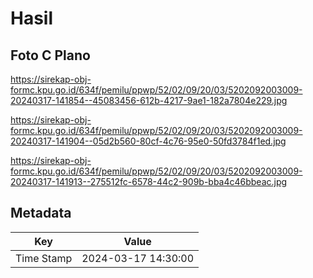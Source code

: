 # Hasil

## Foto C Plano

https://sirekap-obj-formc.kpu.go.id/634f/pemilu/ppwp/52/02/09/20/03/5202092003009-20240317-141854--45083456-612b-4217-9ae1-182a7804e229.jpg

https://sirekap-obj-formc.kpu.go.id/634f/pemilu/ppwp/52/02/09/20/03/5202092003009-20240317-141904--05d2b560-80cf-4c76-95e0-50fd3784f1ed.jpg

https://sirekap-obj-formc.kpu.go.id/634f/pemilu/ppwp/52/02/09/20/03/5202092003009-20240317-141913--275512fc-6578-44c2-909b-bba4c46bbeac.jpg


## Metadata

| Key        | Value               |
| ---------- | ------------------- |
| Time Stamp | 2024-03-17 14:30:00 |



